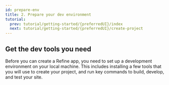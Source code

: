 ```yaml
---
id: prepare-env
title: 2. Prepare your dev environment
tutorial:
  prev: tutorial/getting-started/{preferredUI}/index
  next: tutorial/getting-started/{preferredUI}/create-project
---
```


## Get the dev tools you need

Before you can create a Refine app, you need to set up a development environment on your local machine. This includes installing a few tools that you will use to create your project, and run key commands to build, develop, and test your site.
